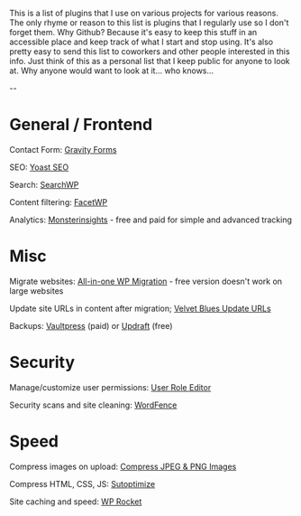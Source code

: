 This is a list of plugins that I use on various projects for various reasons. The only rhyme or reason to this list is plugins that I regularly use so I don't forget them. Why Github? Because it's easy to keep this stuff in an accessible place and keep track of what I start and stop using. It's also pretty easy to send this list to coworkers and other people interested in this info. Just think of this as a personal list that I keep public for anyone to look at. Why anyone would want to look at it... who knows...

--

# General / Frontend

Contact Form: [Gravity Forms](https://www.gravityforms.com/)

SEO: [Yoast SEO](https://wordpress.org/plugins/wordpress-seo/)

Search: [SearchWP](https://searchwp.com/)

Content filtering: [FacetWP](https://facetwp.com/)

Analytics: [Monsterinsights](https://www.monsterinsights.com/) - free and paid for simple and advanced tracking

# Misc

Migrate websites: [All-in-one WP Migration](https://wordpress.org/plugins/all-in-one-wp-migration/) - free version doesn't work on large websites

Update site URLs in content after migration; [Velvet Blues Update URLs](https://wordpress.org/plugins/velvet-blues-update-urls/)

Backups: [Vaultpress](https://vaultpress.com/) (paid) or [Updraft](https://updraftplus.com/) (free)

# Security

Manage/customize user permissions: [User Role Editor](https://wordpress.org/plugins/user-role-editor/)

Security scans and site cleaning: [WordFence](https://www.wordfence.com/)

# Speed 

Compress images on upload: [Compress JPEG & PNG Images](https://wordpress.org/plugins/tiny-compress-images/)

Compress HTML, CSS, JS: [Sutoptimize](https://wordpress.org/plugins/autoptimize/)

Site caching and speed: [WP Rocket](https://wp-rocket.me/)
